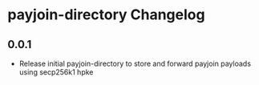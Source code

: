 # payjoin-directory Changelog

## 0.0.1

- Release initial payjoin-directory to store and forward payjoin payloads using secp256k1 hpke
